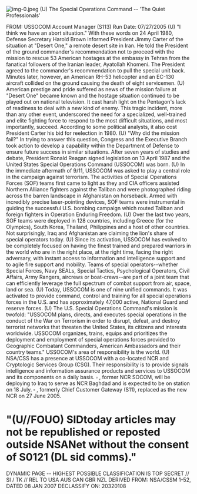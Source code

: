 ![img-0.jpeg](img-0.jpeg)
(U) The Special Operations Command -- 'The Quiet Professionals'

FROM:
USSOCOM Account Manager (S113)
Run Date: 07/27/2005
(U) "I think we have an abort situation." With these words on 24 April 1980, Defense Secretary Harold Brown informed President Jimmy Carter of the situation at "Desert One," a remote desert site in Iran. He told the President of the ground commander's recommendation not to proceed with the mission to rescue 53 American hostages at the embassy in Tehran from the fanatical followers of the Iranian leader, Ayatollah Khomeni. The President agreed to the commander's recommendation to pull the special unit back. Minutes later, however, an American RH-53 helicopter and an EC-130 aircraft collided on the ground causing the death of eight servicemen.
(U) American prestige and pride suffered as news of the mission failure at "Desert One" became known and the hostage situation continued to be played out on national television. It cast harsh light on the Pentagon's lack of readiness to deal with a new kind of enemy. This tragic incident, more than any other event, underscored the need for a specialized, well-trained and elite fighting force to respond to the most difficult situations, and most importantly, succeed. According to some political analysts, it also cost President Carter his bid for reelection in 1980.
(U) "Why did the mission fail?" In trying to answer this question, Congress and the Executive Branch took action to develop a capability within the Department of Defense to ensure future success in similar situations. After seven years of studies and debate, President Ronald Reagan signed legislation on 13 April 1987 and the United States Special Operations Command (USSOCOM) was born.
(U) In the immediate aftermath of 9/11, USSOCOM was asked to play a central role in the campaign against terrorism. The activities of Special Operations Forces (SOF) teams first came to light as they and CIA officers assisted Northern Alliance fighters against the Taliban and were photographed riding across the barren landscape in Afghanistan on horseback. Armed with incredibly precise laser-pointing devices, SOF teams were instrumental in guiding the successful U.S. bombing campaign which routed Taliban and foreign fighters in Operation Enduring Freedom.
(U) Over the last two years, SOF teams were deployed in 128 countries, including Greece (for the Olympics), South Korea, Thailand, Philippines and a host of other countries. Not surprisingly, Iraq and Afghanistan are claiming the lion's share of special operators today.
(U) Since its activation, USSOCOM has evolved to be completely focused on having the finest trained and prepared warriors in the world who are in the right place, at the right time, facing the right adversary, with instant access to information and intelligence support and to agile fire support and mobility. Teams of special operators--whether Special Forces, Navy SEALs, Special Tactics, Psychological Operators, Civil Affairs, Army Rangers, aircrews or boat-crews--are part of a joint team that can efficiently leverage the full spectrum of combat support from air, space, land or sea.
(U) Today, USSOCOM is one of nine unified commands. It was activated to provide command, control and training for all special operations forces in the U.S. and has approximately 47,000 active, National Guard and reserve forces.
(U) The U.S. Special Operations Command's mission is twofold: "USSOCOM plans, directs, and executes special operations in the conduct of the War on Terrorism in order to disrupt, defeat, and destroy terrorist networks that threaten the United States, its citizens and interests worldwide. USSOCOM organizes, trains, equips and prioritizes the deployment and employment of special operations forces provided to Geographic Combatant Commanders, American Ambassadors and their country teams." USSOCOM's area of responsibility is the world.
(U) NSA/CSS has a presence at USSOCOM with a co-located NCR and Cryptologic Services Group (CSG). Their responsibility is to provide signals intelligence and information assurance products and services to USSOCOM and its components on a daily basis. $\square$ , former NCR SOCOM, will be deploying to Iraq to serve as NCR Baghdad and is expected to be on station on 18 July. $\square$ , formerly Chief Customer Gateway (S11), replaced as the new NCR on 27 June 2005.

# "(U//FOUO) SIDtoday articles may not be republished or reposted outside NSANet without the consent of $\mathbf{S 0 1 2 1}$ (DL sid comms)." 

DYNAMIC PAGE -- HIGHEST POSSIBLE CLASSIFICATION IS
TOP SECRET // SI / TK // REL TO USA AUS CAN GBR NZL
DERIVED FROM: NSA/CSSM 1-52, DATED 08 JAN 2007 DECLASSIFY ON: 20320108
